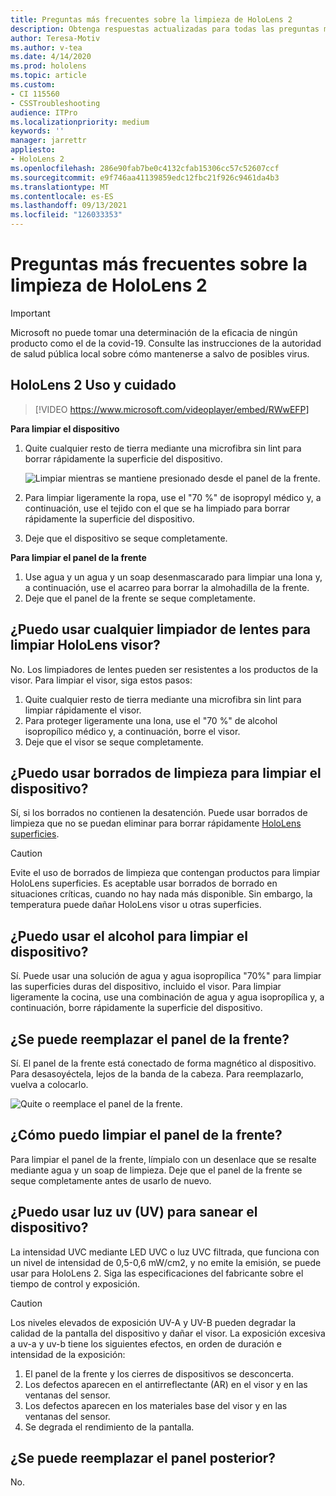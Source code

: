 ```yaml
---
title: Preguntas más frecuentes sobre la limpieza de HoloLens 2
description: Obtenga respuestas actualizadas para todas las preguntas más frecuentes para limpiar y mantener el HoloLens 2 dispositivo.
author: Teresa-Motiv
ms.author: v-tea
ms.date: 4/14/2020
ms.prod: hololens
ms.topic: article
ms.custom:
- CI 115560
- CSSTroubleshooting
audience: ITPro
ms.localizationpriority: medium
keywords: ''
manager: jarrettr
appliesto:
- HoloLens 2
ms.openlocfilehash: 286e90fab7be0c4132cfab15306cc57c52607ccf
ms.sourcegitcommit: e9f746aa41139859edc12fbc21f926c9461da4b3
ms.translationtype: MT
ms.contentlocale: es-ES
ms.lasthandoff: 09/13/2021
ms.locfileid: "126033353"
---
```

# <a name="hololens-2-cleaning-faq"></a>Preguntas más frecuentes sobre la limpieza de HoloLens 2

> [!IMPORTANT]  
> Microsoft no puede tomar una determinación de la eficacia de ningún producto como el de la covid-19. Consulte las instrucciones de la autoridad de salud pública local sobre cómo mantenerse a salvo de posibles virus.  

## <a name="hololens-2-use-and-care"></a>HoloLens 2 Uso y cuidado

> [!VIDEO https://www.microsoft.com/videoplayer/embed/RWwEFP]

<!-- <iframe src="https://channel9.msdn.com/Shows/Docs-Mixed-Reality/HoloLens-2-Use-and-Care/player" width="960" height="540" allowFullScreen frameBorder="0" title="HoloLens 2 Use and Care - Microsoft Channel 9 Video"></iframe> -->

**Para limpiar el dispositivo**

1. Quite cualquier resto de tierra mediante una microfibra sin lint para borrar rápidamente la superficie del dispositivo.

   ![Limpiar mientras se mantiene presionado desde el panel de la frente.](images/hl2-cleaning.png)

2. Para limpiar ligeramente la ropa, use el "70 %" de isopropyl médico y, a continuación, use el tejido con el que se ha limpiado para borrar rápidamente la superficie del dispositivo.

3. Deje que el dispositivo se seque completamente.

**Para limpiar el panel de la frente**

1. Use agua y un agua y un soap desenmascarado para limpiar una lona y, a continuación, use el acarreo para borrar la almohadilla de la frente.
1. Deje que el panel de la frente se seque completamente.

## <a name="can-i-use-any-lens-cleaner-for-cleaning-the-hololens-visor"></a>¿Puedo usar cualquier limpiador de lentes para limpiar HoloLens visor?

No. Los limpiadores de lentes pueden ser resistentes a los productos de la visor. Para limpiar el visor, siga estos pasos:  

1. Quite cualquier resto de tierra mediante una microfibra sin lint para limpiar rápidamente el visor.
1. Para proteger ligeramente una lona, use el "70 %" de alcohol isopropílico médico y, a continuación, borre el visor.
1. Deje que el visor se seque completamente.

## <a name="can-i-use-disinfecting-wipes-to-clean-the-device"></a>¿Puedo usar borrados de limpieza para limpiar el dispositivo?

Sí, si los borrados no contienen la desatención. Puede usar borrados de limpieza que no se puedan eliminar para borrar rápidamente [HoloLens superficies](#hololens-2-use-and-care).  

> [!CAUTION]  
> Evite el uso de borrados de limpieza que contengan productos para limpiar HoloLens superficies. Es aceptable usar borrados de borrado en situaciones críticas, cuando no hay nada más disponible. Sin embargo, la temperatura puede dañar HoloLens visor u otras superficies.

## <a name="can-i-use-alcohol-to-clean-the-device"></a>¿Puedo usar el alcohol para limpiar el dispositivo?

Sí. Puede usar una solución de agua y agua isopropílica "70%" para limpiar las superficies duras del dispositivo, incluido el visor. Para limpiar ligeramente la cocina, use una combinación de agua y agua isopropílica y, a continuación, borre rápidamente la superficie del dispositivo.

## <a name="is-the-brow-pad-replaceable"></a>¿Se puede reemplazar el panel de la frente?

Sí. El panel de la frente está conectado de forma magnético al dispositivo. Para desasoyéctela, lejos de la banda de la cabeza. Para reemplazarlo, vuelva a colocarlo.

![Quite o reemplace el panel de la frente.](images/hololens2-remove-browpad.png)

## <a name="how-can-i-clean-the-brow-pad"></a>¿Cómo puedo limpiar el panel de la frente?

Para limpiar el panel de la frente, límpialo con un desenlace que se resalte mediante agua y un soap de limpieza. Deje que el panel de la frente se seque completamente antes de usarlo de nuevo.

## <a name="can-i-use-ultraviolet-uv-light-to-sanitize-the-device"></a>¿Puedo usar luz uv (UV) para sanear el dispositivo?

La intensidad UVC mediante LED UVC o luz UVC filtrada, que funciona con un nivel de intensidad de 0,5-0,6 mW/cm2, y no emite la emisión, se puede usar para HoloLens 2. Siga las especificaciones del fabricante sobre el tiempo de control y exposición.

> [!CAUTION]  
> Los niveles elevados de exposición UV-A y UV-B pueden degradar la calidad de la pantalla del dispositivo y dañar el visor. La exposición excesiva a uv-a y uv-b tiene los siguientes efectos, en orden de duración e intensidad de la exposición:
>  
> 1. El panel de la frente y los cierres de dispositivos se desconcerta.
> 1. Los defectos aparecen en el antirreflectante (AR) en el visor y en las ventanas del sensor.
> 1. Los defectos aparecen en los materiales base del visor y en las ventanas del sensor.
> 1. Se degrada el rendimiento de la pantalla.

## <a name="is-the-rear-pad-replaceable"></a>¿Se puede reemplazar el panel posterior?

No.

